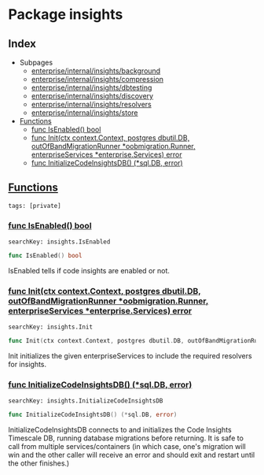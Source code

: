 # Package insights

## Index

* Subpages
  * [enterprise/internal/insights/background](insights/background.md)
  * [enterprise/internal/insights/compression](insights/compression.md)
  * [enterprise/internal/insights/dbtesting](insights/dbtesting.md)
  * [enterprise/internal/insights/discovery](insights/discovery.md)
  * [enterprise/internal/insights/resolvers](insights/resolvers.md)
  * [enterprise/internal/insights/store](insights/store.md)
* [Functions](#func)
    * [func IsEnabled() bool](#IsEnabled)
    * [func Init(ctx context.Context, postgres dbutil.DB, outOfBandMigrationRunner *oobmigration.Runner, enterpriseServices *enterprise.Services) error](#Init)
    * [func InitializeCodeInsightsDB() (*sql.DB, error)](#InitializeCodeInsightsDB)


## <a id="func" href="#func">Functions</a>

```
tags: [private]
```

### <a id="IsEnabled" href="#IsEnabled">func IsEnabled() bool</a>

```
searchKey: insights.IsEnabled
```

```Go
func IsEnabled() bool
```

IsEnabled tells if code insights are enabled or not. 

### <a id="Init" href="#Init">func Init(ctx context.Context, postgres dbutil.DB, outOfBandMigrationRunner *oobmigration.Runner, enterpriseServices *enterprise.Services) error</a>

```
searchKey: insights.Init
```

```Go
func Init(ctx context.Context, postgres dbutil.DB, outOfBandMigrationRunner *oobmigration.Runner, enterpriseServices *enterprise.Services) error
```

Init initializes the given enterpriseServices to include the required resolvers for insights. 

### <a id="InitializeCodeInsightsDB" href="#InitializeCodeInsightsDB">func InitializeCodeInsightsDB() (*sql.DB, error)</a>

```
searchKey: insights.InitializeCodeInsightsDB
```

```Go
func InitializeCodeInsightsDB() (*sql.DB, error)
```

InitializeCodeInsightsDB connects to and initializes the Code Insights Timescale DB, running database migrations before returning. It is safe to call from multiple services/containers (in which case, one's migration will win and the other caller will receive an error and should exit and restart until the other finishes.) 

